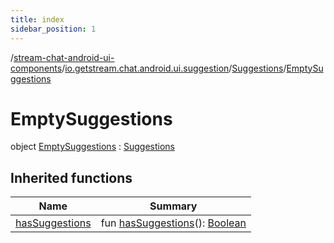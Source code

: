 ```yaml
---
title: index
sidebar_position: 1
---
```

/[stream-chat-android-ui-components](../../../index.md)/[io.getstream.chat.android.ui.suggestion](../../index.md)/[Suggestions](../index.md)/[EmptySuggestions](index.md)  
  
  
  
# EmptySuggestions  
object [EmptySuggestions](index.md) : [Suggestions](../index.md)  
  
## Inherited functions  
  
|  Name |  Summary | 
|---|---|
| <a name="io.getstream.chat.android.ui.suggestion/Suggestions/hasSuggestions/#/PointingToDeclaration/"></a>[hasSuggestions](../hasSuggestions.md)| <a name="io.getstream.chat.android.ui.suggestion/Suggestions/hasSuggestions/#/PointingToDeclaration/"></a>fun [hasSuggestions](../hasSuggestions.md)(): [Boolean](https://kotlinlang.org/api/latest/jvm/stdlib/kotlin/-boolean/index.html)|


